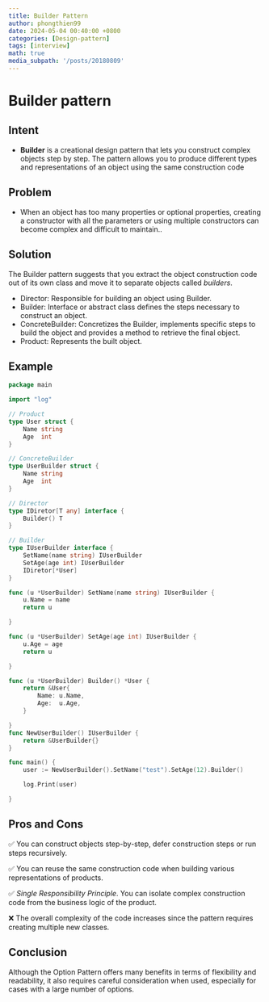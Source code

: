 ```yaml
---
title: Builder Pattern
author: phongthien99
date: 2024-05-04 00:40:00 +0800
categories: [Design-pattern]
tags: [interview]
math: true
media_subpath: '/posts/20180809'
---
```

# Builder pattern

## Intent

- **Builder** is a creational design pattern that lets you construct complex objects step by step. The pattern allows you to produce different types and representations of an object using the same construction code

## **Problem**

- When an object has too many properties or optional properties, creating a constructor with all the parameters or using multiple constructors can become complex and difficult to maintain..

## Solution

The Builder pattern suggests that you extract the object construction code out of its own class and move it to separate objects called *builders*.

- Director: Responsible for building an object using Builder.
- Builder: Interface or abstract class defines the steps necessary to construct an object.
- ConcreteBuilder: Concretizes the Builder, implements specific steps to build the object and provides a method to retrieve the final object.
- Product: Represents the built object.

## Example

```go
package main

import "log"

// Product
type User struct {
	Name string
	Age  int
}

// ConcreteBuilder
type UserBuilder struct {
	Name string
	Age  int
}

// Director
type IDiretor[T any] interface {
	Builder() T
}

// Builder
type IUserBuilder interface {
	SetName(name string) IUserBuilder
	SetAge(age int) IUserBuilder
	IDiretor[*User]
}

func (u *UserBuilder) SetName(name string) IUserBuilder {
	u.Name = name
	return u

}

func (u *UserBuilder) SetAge(age int) IUserBuilder {
	u.Age = age
	return u

}

func (u *UserBuilder) Builder() *User {
	return &User{
		Name: u.Name,
		Age:  u.Age,
	}

}
func NewUserBuilder() IUserBuilder {
	return &UserBuilder{}
}

func main() {
	user := NewUserBuilder().SetName("test").SetAge(12).Builder()

	log.Print(user)

}

```

## **Pros and Cons**

 ✅ You can construct objects step-by-step, defer construction steps or run steps recursively.

 ✅ You can reuse the same construction code when building various representations of products.

 ✅ *Single Responsibility Principle*. You can isolate complex construction code from the business logic of the product.

❌ The overall complexity of the code increases since the pattern requires creating multiple new classes.

## Conclusion

Although the Option Pattern offers many benefits in terms of flexibility and readability, it also requires careful consideration when used, especially for cases with a large number of options.